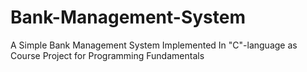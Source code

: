 # Bank-Management-System
A Simple Bank Management System Implemented In "C"-language as Course Project for Programming Fundamentals  
